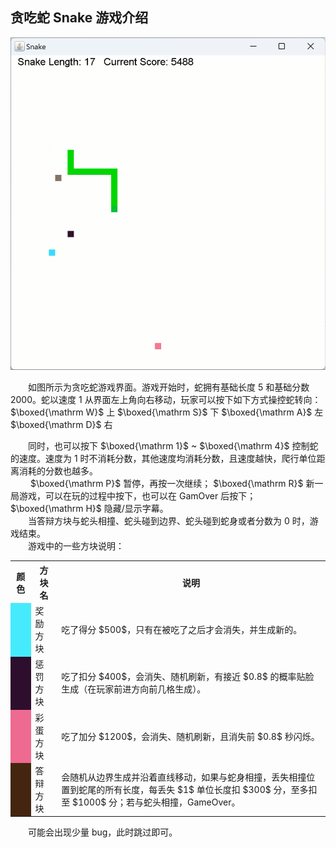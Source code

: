 

## 贪吃蛇 Snake 游戏介绍
<div align="center"><img src="snake.png"></img></div>

&emsp;&emsp;如图所示为贪吃蛇游戏界面。游戏开始时，蛇拥有基础长度 $5$ 和基础分数 $2000$。蛇以速度 $1$ 从界面左上角向右移动，玩家可以按下如下方式操控蛇转向：
$\boxed{\mathrm W}$ 上 $\boxed{\mathrm S}$ 下 $\boxed{\mathrm A}$ 左 $\boxed{\mathrm D}$ 右

&emsp;&emsp;同时，也可以按下 $\boxed{\mathrm 1}$ ~ $\boxed{\mathrm 4}$ 控制蛇的速度。速度为 $1$ 时不消耗分数，其他速度均消耗分数，且速度越快，爬行单位距离消耗的分数也越多。\
&emsp;&emsp; $\boxed{\mathrm P}$ 暂停，再按一次继续； $\boxed{\mathrm R}$ 新一局游戏，可以在玩的过程中按下，也可以在 GamOver 后按下； $\boxed{\mathrm H}$ 隐藏/显示字幕。\
&emsp;&emsp;当答辩方块与蛇头相撞、蛇头碰到边界、蛇头碰到蛇身或者分数为 $0$ 时，游戏结束。\
&emsp;&emsp;游戏中的一些方块说明：

<table align="center">
    <tr>
        <th>颜色</th>
        <th>方块名</th>
        <th>说明</th>
    </tr>
    <tr>
        <td bgcolor="#45ebfc"></td>
        <td>奖励方块</td>
        <td>吃了得分 $500$，只有在被吃了之后才会消失，并生成新的。</td>
    </tr>
    <tr>
        <td bgcolor="#2d0e2d"></td>
        <td>惩罚方块</td>
        <td>吃了扣分 $400$，会消失、随机刷新，有接近 $0.8$ 的概率贴脸生成（在玩家前进方向前几格生成）。</td>
    </tr>
    <tr>
        <td bgcolor="EE6A91"></td>
        <td>彩蛋方块</td>
        <td>吃了加分 $1200$，会消失、随机刷新，且消失前 $0.8$ 秒闪烁。</td>
    </tr>
    <tr>
        <td bgcolor="442610"></td>
        <td>答辩方块</td>
        <td>会随机从边界生成并沿着直线移动，如果与蛇身相撞，丢失相撞位置到蛇尾的所有长度，每丢失 $1$ 单位长度扣 $300$ 分，至多扣至 $1000$ 分；若与蛇头相撞，GameOver。</td>
    </tr>
</table>

&emsp;&emsp;可能会出现少量 bug，此时跳过即可。
